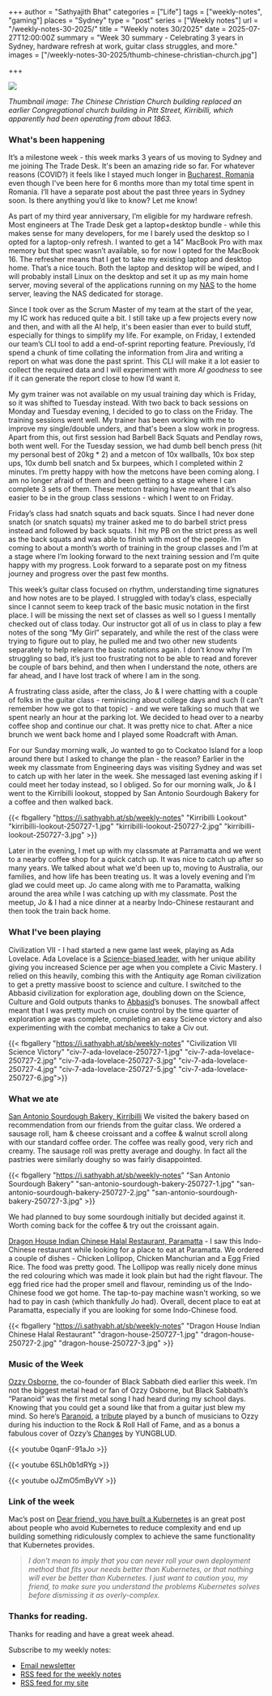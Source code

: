 +++
author = "Sathyajith Bhat"
categories = ["Life"]
tags = ["weekly-notes", "gaming"]
places = "Sydney"
type = "post"
series = ["Weekly notes"]
url = "/weekly-notes-30-2025/"
title = "Weekly notes 30/2025"
date = 2025-07-27T12:00:00Z
summary = "Week 30 summary - Celebrating 3 years in Sydney, hardware refresh at work, guitar class struggles, and more."
images = ["/weekly-notes-30-2025/thumb-chinese-christian-church.jpg"]

+++

![](thumb-chinese-christian-church.jpg)

_Thumbnail image: The Chinese Christian Church building replaced an earlier Congregational church building in Pitt Street, Kirribilli, which apparently had been operating from about 1863._

### What's been happening

It’s a milestone week - this week marks 3 years of us moving to Sydney and me joining The Trade Desk. It's been an amazing ride so far. For whatever reasons (COVID?) it feels like I stayed much longer in [Bucharest, Romania](https://sathyabh.at/places/bucharest/) even though I've been here for 6 months more than my total time spent in Romania. I’ll have a separate post about the past three years in Sydney soon. Is there anything you’d like to know? Let me know! 

As part of my third year anniversary, I’m eligible for my hardware refresh. Most engineers at The Trade Desk get a laptop+desktop bundle - while this makes sense for many developers, for me I barely used the desktop so I opted for a laptop-only refresh. I wanted to get a 14” MacBook Pro with max memory but that spec wasn’t available, so for now I opted for the MacBook 16. The refresher means that I get to take my existing laptop and desktop home. That’s a nice touch. Both the laptop and desktop will be wiped, and I will probably install Linux on the desktop and set it up as my main home server, moving several of the applications running on my [NAS](/nas) to the home server, leaving the NAS dedicated for storage.

Since I took over as the Scrum Master of my team at the start of the year, my IC work has reduced quite a bit. I still take up a few projects every now and then, and with all the AI help, it's been easier than ever to build stuff, especially for things to simplify my life. For example, on Friday, I extended our team’s CLI tool to add a end-of-sprint reporting feature. Previously, I’d spend a chunk of time collating the information from Jira and writing a report on what was done the past sprint. This CLI will make it a lot easier to collect the required data and I will experiment with more _AI goodness_ to see if it can generate the report close to how I’d want it. 

My gym trainer was not available on my usual training day which is Friday, so it was shifted to Tuesday instead. With two back to back sessions on Monday and Tuesday evening, I decided to go to class on the Friday. The training sessions went well. My trainer has been working with me to improve my single/double unders, and that's been a slow work in progress. Apart from this, out first session had Barbell Back Squats and Pendlay rows, both went well. For the Tuesday session, we had dumb bell bench press (hit my personal best of 20kg * 2) and a metcon of 10x wallballs, 10x box step ups, 10x dumb bell snatch and 5x burpees, which I completed within 2 minutes. I’m pretty happy with how the metcons have been coming along. I am no longer afraid of them and been getting to a stage where I can complete 3 sets of them. These metcon training have meant that it’s also easier to be in the group class sessions - which I went to on Friday. 

Friday’s class had snatch squats and back squats. Since I had never done snatch (or snatch squats) my trainer asked me to do barbell strict press instead and followed by back squats. I hit my PB on the strict press as well as the back squats and was able to finish with most of the people. I’m coming to about a month’s worth of training in the group classes and I’m at a stage where I’m looking forward to the next training session and I’m quite happy with my progress. Look forward to a separate post on my fitness journey and progress over the past few months.

This week’s guitar class focused on rhythm, understanding time signatures and how notes are to be played. I struggled with today’s class, especially since I cannot seem to keep track of the basic music notation in the first place. I will be missing the next set of classes as well so I guess I mentally checked out of class today. Our instructor got all of us in class to play a few notes of the song “My Girl” separately, and while the rest of the class were trying to figure out to play, he pulled me and two other new students separately to help relearn the basic notations again. I don’t know why I’m struggling so bad, it’s just too frustrating not to be able to read and forever be couple of bars behind, and then when I understand the note, others are far ahead, and I have lost track of where I am in the song.

A frustrating class aside, after the class, Jo & I were chatting with a couple of folks in the guitar class - reminiscing about college days and such (I can’t remember how we got to that topic) - and we were talking so much that we spent nearly an hour at the parking lot. We decided to head over to a nearby coffee shop and continue our chat. It was pretty nice to chat. After a nice brunch we went back home and I played some Roadcraft with Aman.

For our Sunday morning walk, Jo wanted to go to Cockatoo Island for a loop around there but I asked to change the plan - the reason? Earlier in the week my classmate from Engineering days was visiting Sydney and was set to catch up with her later in the week. She messaged last evening asking if I could meet her today instead, so I obliged. So for our morning walk, Jo & I went to the Kirribilli lookout, stopped by San Antonio Sourdough Bakery for a coffee and then walked back.

{{< fbgallery "https://i.sathyabh.at/sb/weekly-notes" "Kirribilli Lookout" "kirribilli-lookout-250727-1.jpg" "kirribilli-lookout-250727-2.jpg" "kirribilli-lookout-250727-3.jpg" >}}

Later in the evening, I met up with my classmate at Parramatta and we went to a nearby coffee shop for a quick catch up. It was nice to catch up after so many years. We talked about what we'd been up to, moving to Australia, our families, and how life has been treating us. It was a lovely evening and I’m glad we could meet up. Jo came along with me to Paramatta, walking around the area while I was catching up with my classmate. Post the meetup, Jo & I had a nice dinner at a nearby Indo-Chinese restaurant and then took the train back home.

### What I've been playing

Civilization VII - I had started a new game last week, playing as Ada Lovelace. Ada Lovelace is a [Science-biased leader](https://civilization.2k.com/civ-vii/game-guide/leaders/ada-lovelace/), with her unique ability giving you increased Science per age when you complete a Civic Mastery. I relied on this heavily, combing this with the Antiquity age Roman civilization to get a pretty massive boost to science and culture. I switched to the Abbasid civilization for exploration age, doubling down on the Science, Culture and Gold outputs thanks to [Abbasid](https://civilization.2k.com/civ-vii/game-guide/civilizations/abbasid/)’s bonuses. The snowball affect meant that I was pretty much on cruise control by the time quarter of exploration age was complete, completing an easy Science victory and also experimenting with the combat mechanics to take a Civ out. 

{{< fbgallery "https://i.sathyabh.at/sb/weekly-notes" "Civilization VII Science Victory" "civ-7-ada-lovelace-250727-1.jpg" "civ-7-ada-lovelace-250727-2.jpg" "civ-7-ada-lovelace-250727-3.jpg" "civ-7-ada-lovelace-250727-4.jpg" "civ-7-ada-lovelace-250727-5.jpg" "civ-7-ada-lovelace-250727-6.jpg">}}

### What we ate

[San Antonio Sourdough Bakery, Kirribilli](https://maps.app.goo.gl/U4EDgdU7YLbg7pYj6) We visited the bakery based on recommendation from our friends from the guitar class. We ordered a sausage roll, ham & cheese croissant and a coffee & walnut scroll along with our standard coffee order. The coffee was really good, very rich and creamy. The sausage roll was pretty average and doughy. In fact all the pastries were similarly doughy so was fairly disappointed.

{{< fbgallery "https://i.sathyabh.at/sb/weekly-notes" "San Antonio Sourdough Bakery" "san-antonio-sourdough-bakery-250727-1.jpg" "san-antonio-sourdough-bakery-250727-2.jpg" "san-antonio-sourdough-bakery-250727-3.jpg" >}}

We had planned to buy some sourdough initially but decided against it. Worth coming back for the coffee & try out the croissant again.

[Dragon House Indian Chinese Halal Restaurant, Paramatta](https://maps.app.goo.gl/3S74JucpUX2FZEzB8) - I saw this Indo-Chinese restaurant while looking for a place to eat at Paramatta. We ordered a couple of dishes - Chicken Lollipop, Chicken Manchurian and a Egg Fried Rice. The food was pretty good. The Lollipop was really nicely done minus the red colouring which was made it look plain but had the right flavour. The egg fried rice had the proper smell and flavour, reminding us of the Indo-Chinese food we got home. The tap-to-pay machine wasn't working, so we had to pay in cash (which thankfully Jo had). Overall, decent place to eat at Paramatta, especially if you are looking for some Indo-Chinese food.

{{< fbgallery "https://i.sathyabh.at/sb/weekly-notes" "Dragon House Indian Chinese Halal Restaurant" "dragon-house-250727-1.jpg" "dragon-house-250727-2.jpg" "dragon-house-250727-3.jpg" >}}

### Music of the Week

[Ozzy Osborne](https://en.wikipedia.org/wiki/Ozzy_Osbourne), the co-founder of Black Sabbath died earlier this week. I’m not the biggest metal head or fan of Ozzy Osborne, but Black Sabbath’s “Paranoid” was the first metal song I had heard during my school days. Knowing that you could get a sound like that from a guitar just blew my mind. So here’s [Paranoid](https://www.youtube.com/watch?v=0qanF-91aJo), a [tribute](https://www.youtube.com/watch?v=6SLh0b1dRYg) played by a bunch of musicians to Ozzy during his induction to the Rock & Roll Hall of Fame, and as a bonus a fabulous cover of Ozzy’s [Changes](https://www.youtube.com/watch?v=oJZmO5mByVY) by YUNGBLUD.


{{< youtube 0qanF-91aJo >}}

{{< youtube 6SLh0b1dRYg >}}

{{< youtube oJZmO5mByVY >}}

### Link of the week

Mac’s post on [Dear friend, you have built a Kubernetes](https://www.macchaffee.com/blog/2024/you-have-built-a-kubernetes/) is an great post about people who avoid Kubernetes to reduce complexity and end up building something ridiculously complex to achieve the same functionality that Kubernetes provides. 

> *I don't mean to imply that you can never roll your own deployment method that fits your needs better than Kubernetes, or that nothing will ever be better than Kubernetes. I just want to caution you, my friend, to make sure you understand the problems Kubernetes solves before dismissing it as overly-complex.*

### Thanks for reading.
Thanks for reading and have a great week ahead. 

Subscribe to my weekly notes:
- [Email newsletter](https://sathyabhat.substack.com/)
- [RSS feed for the weekly notes](https://sathyabh.at/series/weekly-notes/index.xml)
- [RSS feed for my site](https://sathyabh.at/index.xml)
 
